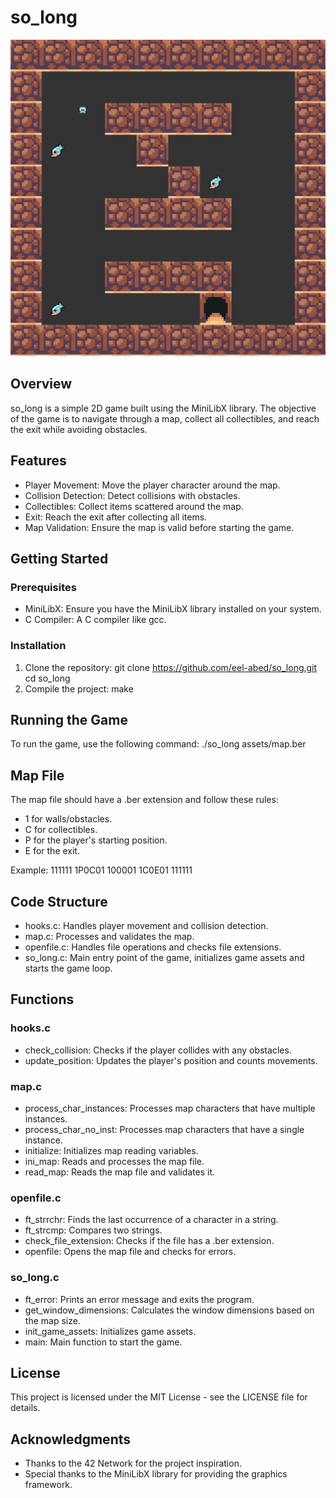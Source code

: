 # so_long
![Game Screenshot](assets/Screenshot.png)
## Overview

so_long is a simple 2D game built using the MiniLibX library. The objective of the game is to navigate through a map, collect all collectibles, and reach the exit while avoiding obstacles.

## Features

- Player Movement: Move the player character around the map.
- Collision Detection: Detect collisions with obstacles.
- Collectibles: Collect items scattered around the map.
- Exit: Reach the exit after collecting all items.
- Map Validation: Ensure the map is valid before starting the game.

## Getting Started

### Prerequisites

- MiniLibX: Ensure you have the MiniLibX library installed on your system.
- C Compiler: A C compiler like gcc.

### Installation

1. Clone the repository:
git clone https://github.com/eel-abed/so_long.git
cd so_long
2. Compile the project:
make
## Running the Game

To run the game, use the following command:
./so_long assets/map.ber
## Map File

The map file should have a .ber extension and follow these rules:

- 1 for walls/obstacles.
- C for collectibles.
- P for the player's starting position.
- E for the exit.

Example:
111111
1P0C01
100001
1C0E01
111111

## Code Structure

- hooks.c: Handles player movement and collision detection.
- map.c: Processes and validates the map.
- openfile.c: Handles file operations and checks file extensions.
- so_long.c: Main entry point of the game, initializes game assets and starts the game loop.

## Functions

### hooks.c
- check_collision: Checks if the player collides with any obstacles.
- update_position: Updates the player's position and counts movements.

### map.c
- process_char_instances: Processes map characters that have multiple instances.
- process_char_no_inst: Processes map characters that have a single instance.
- initialize: Initializes map reading variables.
- ini_map: Reads and processes the map file.
- read_map: Reads the map file and validates it.

### openfile.c
- ft_strrchr: Finds the last occurrence of a character in a string.
- ft_strcmp: Compares two strings.
- check_file_extension: Checks if the file has a .ber extension.
- openfile: Opens the map file and checks for errors.

### so_long.c
- ft_error: Prints an error message and exits the program.
- get_window_dimensions: Calculates the window dimensions based on the map size.
- init_game_assets: Initializes game assets.
- main: Main function to start the game.

## License

This project is licensed under the MIT License - see the LICENSE file for details.

## Acknowledgments

- Thanks to the 42 Network for the project inspiration.
- Special thanks to the MiniLibX library for providing the graphics framework.

